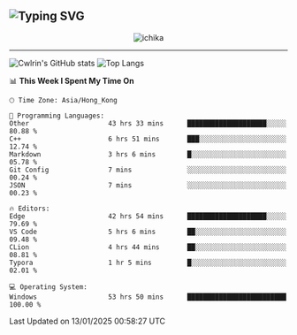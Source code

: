 ![Typing SVG](https://readme-typing-svg.demolab.com?font=Jost&size=24&pause=1000&color=7799EE&vCenter=true&multiline=true&random=false&width=435&height=100&lines=Hi+there;I'm+Sakurakouji+Nanaha;You+can+also+tell+me+Cwlrin%E2%98%86)
---
<p align="center">
  <img src="https://image.cwlrin.wiki/images/2024/11/09/1000015899.md.png" alt="ichika" border="0" />
</p>

---
![Cwlrin's GitHub stats](https://github-readme-stats.vercel.app/api?username=cwlrin&show_icons=true&theme=buefy)
![Top Langs](https://github-readme-stats.vercel.app/api/top-langs/?username=cwlrin&layout=compact&hide=html,css)

<!--START_SECTION:waka-->
📊 **This Week I Spent My Time On** 

```text
🕑︎ Time Zone: Asia/Hong_Kong

💬 Programming Languages: 
Other                    43 hrs 33 mins      ████████████████████░░░░░   80.88 % 
C++                      6 hrs 51 mins       ███░░░░░░░░░░░░░░░░░░░░░░   12.74 % 
Markdown                 3 hrs 6 mins        █░░░░░░░░░░░░░░░░░░░░░░░░   05.78 % 
Git Config               7 mins              ░░░░░░░░░░░░░░░░░░░░░░░░░   00.24 % 
JSON                     7 mins              ░░░░░░░░░░░░░░░░░░░░░░░░░   00.23 % 

🔥 Editors: 
Edge                     42 hrs 54 mins      ████████████████████░░░░░   79.69 % 
VS Code                  5 hrs 6 mins        ██░░░░░░░░░░░░░░░░░░░░░░░   09.48 % 
CLion                    4 hrs 44 mins       ██░░░░░░░░░░░░░░░░░░░░░░░   08.81 % 
Typora                   1 hr 5 mins         █░░░░░░░░░░░░░░░░░░░░░░░░   02.01 % 

💻 Operating System: 
Windows                  53 hrs 50 mins      █████████████████████████   100.00 % 
```


 Last Updated on 13/01/2025 00:58:27 UTC
<!--END_SECTION:waka-->
